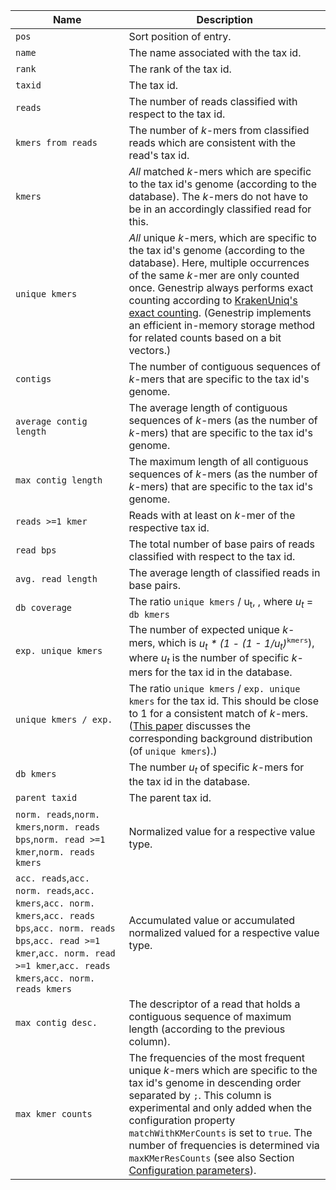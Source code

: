 |Name|Description|
|-|-|
|`pos`|Sort position of entry.|
|`name`|The name associated with the tax id.|
|`rank`|The rank of the tax id.|
|`taxid`|The tax id.|
|`reads`|The number of reads classified with respect to the tax id.|
|`kmers from reads`|The number of *k*-mers from classified reads which are consistent with the read's tax id.|
|`kmers`|*All* matched *k*-mers which are specific to the tax id's genome (according to the database). The *k*-mers do not have to be in an accordingly classified read for this.|
|`unique kmers`|*All* unique *k*-mers, which are specific to the tax id's genome (according to the database). Here, multiple occurrences of the same *k*-mer are only counted once. Genestrip always performs exact counting according to [KrakenUniq's exact counting](https://genomebiology.biomedcentral.com/articles/10.1186/s13059-018-1568-0#Sec8). (Genestrip implements an efficient in-memory storage method for related counts based on a bit vectors.)|
|`contigs`|The number of contiguous sequences of *k*-mers that are specific to the tax id's genome.|
|`average contig length`|The average length of contiguous sequences of *k*-mers (as the number of *k*-mers) that are specific to the tax id's genome.|
|`max contig length`|The maximum length of all contiguous sequences of *k*-mers (as the number of *k*-mers) that are specific to the tax id's genome.|
|`reads >=1 kmer`|Reads with at least on *k*-mer of the respective tax id.|
|`read bps`|The total number of base pairs of reads classified with respect to the tax id.|
|`avg. read length`|The average length of classified reads in base pairs.|
|`db coverage`|The ratio `unique kmers` / u<sub>t</sub>, , where *u<sub>t</sub>* = `db kmers`|
|`exp. unique kmers`|The number of expected unique *k*-mers, which is *u<sub>t</sub> * (1 - (1 - 1/u<sub>t</sub>)*<sup>`kmers`</sup>), where *u<sub>t</sub>* is the number of specific *k*-mers for the tax id in the database.|
|`unique kmers / exp.`|The ratio `unique kmers` / `exp. unique kmers` for the tax id. This should be close to 1 for a consistent match of *k*-mers. ([This paper](https://arxiv.org/pdf/1602.05822.pdf) discusses the corresponding background distribution (of `unique kmers`).)|
|`db kmers`|The number *u<sub>t</sub>* of specific *k*-mers for the tax id in the database.|
|`parent taxid`|The parent tax id.|
|`norm. reads`,`norm. kmers`,`norm. reads bps`,`norm. read >=1 kmer`,`norm. reads kmers`|Normalized value for a respective value type.|
|`acc. reads`,`acc. norm. reads`,`acc. kmers`,`acc. norm. kmers`,`acc. reads bps`,`acc. norm. reads bps`,`acc. read >=1 kmer`,`acc. norm. read >=1 kmer`,`acc. reads kmers`,`acc. norm. reads kmers`|Accumulated value or accumulated normalized valued for a respective value type.|
|`max contig desc.`|The descriptor of a read that holds a contiguous sequence of maximum length (according to the previous column).|
|`max kmer counts`|The frequencies of the most frequent unique *k*-mers which are specific to the tax id's genome in descending order separated by `;`. This column is experimental and only added when the configuration property `matchWithKMerCounts` is set to `true`. The number of frequencies is determined via `maxKMerResCounts` (see also Section [Configuration parameters](#configuration-parameters)).|

